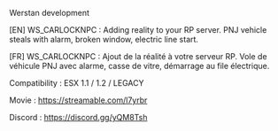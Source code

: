Werstan development

[EN] WS_CARLOCKNPC : Adding reality to your RP server. PNJ vehicle steals with alarm, broken window, electric line start.

[FR] WS_CARLOCKNPC : Ajout de la réalité à votre serveur RP. Vole de véhicule PNJ avec alarme, casse de vitre, démarrage au file électrique.

Compatibility : ESX 1.1 / 1.2 / LEGACY

Movie : https://streamable.com/l7yrbr

Discord : https://discord.gg/yQM8Tsh

